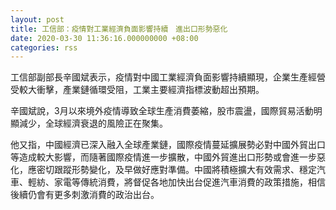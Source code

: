 ```yaml
---
layout: post
title: 工信部：疫情對工業經濟負面影響持續　進出口形勢惡化
date: 2020-03-30 11:36:16.000000000 +08:00
categories: rss
---
```


工信部副部長辛國斌表示，疫情對中國工業經濟負面影響持續顯現，企業生產經營受較大衝擊，產業鏈循環受阻，工業主要經濟指標波動超出預期。

辛國斌說，3月以來境外疫情導致全球生產消費萎縮，股市震盪，國際貿易活動明顯減少，全球經濟衰退的風險正在聚集。

他又指，中國經濟已深入融入全球產業鏈，國際疫情蔓延擴展勢必對中國外貿出口等造成較大影響，而隨著國際疫情進一步擴散，中國外貿進出口形勢或會進一步惡化，應密切跟蹤形勢變化，及早做好應對準備。中國將積極擴大有效需求、穩定汽車、輕紡、家電等傳統消費，將督促各地加快出台促進汽車消費的政策措施，相信後續仍會有更多刺激消費的政治出台。

